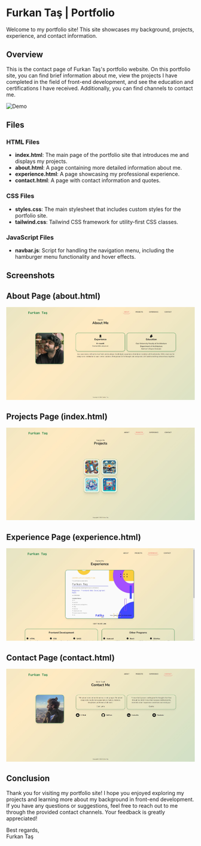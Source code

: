 # Furkan Taş | Portfolio
Welcome to my portfolio site! This site showcases my background, projects, experience, and contact information.

## Overview

This is the contact page of Furkan Taş's portfolio website. On this portfolio site, you can find brief information about me, view the projects I have completed in the field of front-end development, and see the education and certifications I have received. Additionally, you can find channels to contact me.

![Demo](public/img/portfoliosas.gif)

## Files

### HTML Files
- **index.html**: The main page of the portfolio site that introduces me and displays my projects.
- **about.html**: A page containing more detailed information about me.
- **experience.html**: A page showcasing my professional experience.
- **contact.html**: A page with contact information and quotes.

### CSS Files
- **styles.css**: The main stylesheet that includes custom styles for the portfolio site.
- **tailwind.css**: Tailwind CSS framework for utility-first CSS classes.

### JavaScript Files
- **navbar.js**: Script for handling the navigation menu, including the hamburger menu functionality and hover effects.

## Screenshots

## About Page (about.html)
![About Page](public/img/1about.jpg)
## Projects Page (index.html)
![Projects Page](public/img/2projects.jpg)
## Experience Page (experience.html)
![Experience Page](public/img/3experience.jpg)
## Contact Page (contact.html)
![Experience Page](public/img/4contact.jpg)

## Conclusion

Thank you for visiting my portfolio site! I hope you enjoyed exploring my projects and learning more about my background in front-end development. If you have any questions or suggestions, feel free to reach out to me through the provided contact channels. Your feedback is greatly appreciated!

Best regards,  
Furkan Taş